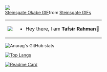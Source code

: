 <img src ="https://gpvc.arturio.dev/Sheikh-Tafsir">

<table>
  <tr>
    <td><img src="https://tenor.com/view/steinsgate-steins-gate-okabe-lol-gif-6063496"></td>
    <div class="tenor-gif-embed" data-postid="6063496" data-share-method="host" data-aspect-ratio="1.78571" data-width="100%"><a href="https://tenor.com/view/steinsgate-steins-gate-okabe-lol-gif-6063496">Steinsgate Okabe GIF</a>from <a href="https://tenor.com/search/steinsgate-gifs">Steinsgate GIFs</a></div> <script type="text/javascript" async src="https://tenor.com/embed.js"></script>
    <td>
      <ul>
        <li>Hey there, I am <strong>Tafsir Rahman</strong>👋</li>
      </ul>
    </td>
  </tr>
</table>

![Anurag's GitHub stats](https://github-readme-stats.vercel.app/api?username=Sheikh-Tafsir&theme=radical&show_icons=true)

[![Top Langs](https://github-readme-stats.vercel.app/api/top-langs/?username=Sheikh-Tafsir&theme=radical)](https://github.com/anuraghazra/github-readme-stats)

[![Readme Card](https://github-readme-stats.vercel.app/api/pin/?username=Sheikh-Tafsir&repo=Sheikh-Tafsir&theme=radical)](https://github.com/anuraghazra/github-readme-stats)





